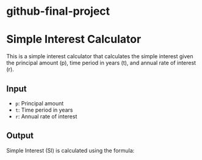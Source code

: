# github-final-project

# Simple Interest Calculator

This is a simple interest calculator that calculates the simple interest given the principal amount (p), time period in years (t), and annual rate of interest (r).

## Input

- `p`: Principal amount
- `t`: Time period in years
- `r`: Annual rate of interest

## Output

Simple Interest (SI) is calculated using the formula:

